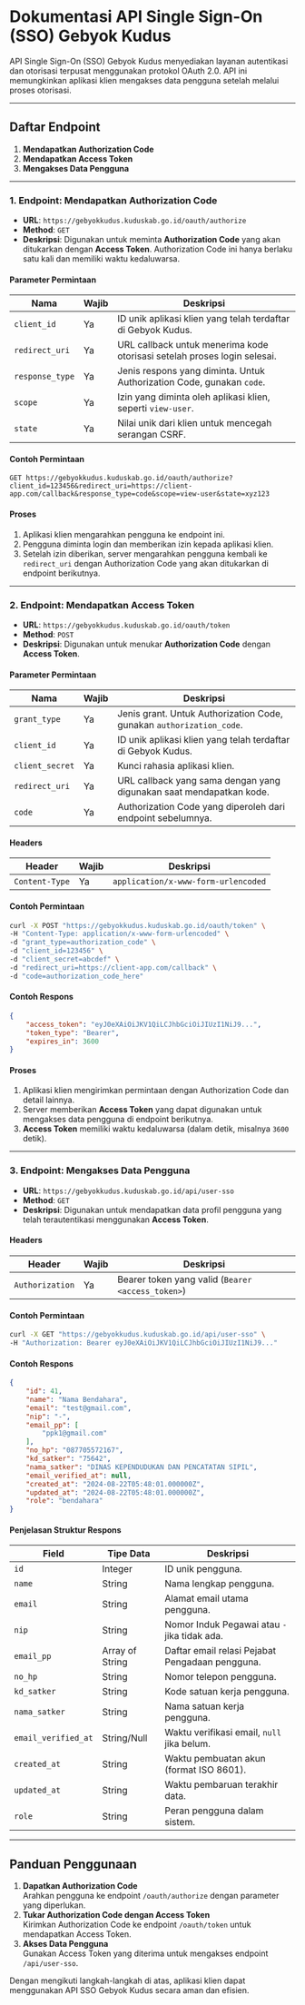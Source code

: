 # **Dokumentasi API Single Sign-On (SSO) Gebyok Kudus**

API Single Sign-On (SSO) Gebyok Kudus menyediakan layanan autentikasi dan otorisasi terpusat menggunakan protokol OAuth 2.0. API ini memungkinkan aplikasi klien mengakses data pengguna setelah melalui proses otorisasi. 

---

## **Daftar Endpoint**

1. **Mendapatkan Authorization Code**  
2. **Mendapatkan Access Token**  
3. **Mengakses Data Pengguna**

---

### **1. Endpoint: Mendapatkan Authorization Code**
- **URL**: `https://gebyokkudus.kuduskab.go.id/oauth/authorize`
- **Method**: `GET`  
- **Deskripsi**: Digunakan untuk meminta **Authorization Code** yang akan ditukarkan dengan **Access Token**. Authorization Code ini hanya berlaku satu kali dan memiliki waktu kedaluwarsa.

#### **Parameter Permintaan**
| Nama           | Wajib | Deskripsi                                                                 |
|-----------------|-------|---------------------------------------------------------------------------|
| `client_id`     | Ya    | ID unik aplikasi klien yang telah terdaftar di Gebyok Kudus.                   |
| `redirect_uri`  | Ya    | URL callback untuk menerima kode otorisasi setelah proses login selesai. |
| `response_type` | Ya    | Jenis respons yang diminta. Untuk Authorization Code, gunakan `code`.    |
| `scope`         | Ya    | Izin yang diminta oleh aplikasi klien, seperti `view-user`.              |
| `state`         | Ya    | Nilai unik dari klien untuk mencegah serangan CSRF.                                 |

#### **Contoh Permintaan**
```http
GET https://gebyokkudus.kuduskab.go.id/oauth/authorize?client_id=123456&redirect_uri=https://client-app.com/callback&response_type=code&scope=view-user&state=xyz123
```

#### **Proses**
1. Aplikasi klien mengarahkan pengguna ke endpoint ini.
2. Pengguna diminta login dan memberikan izin kepada aplikasi klien.
3. Setelah izin diberikan, server mengarahkan pengguna kembali ke `redirect_uri` dengan Authorization Code yang akan ditukarkan di endpoint berikutnya.

---

### **2. Endpoint: Mendapatkan Access Token**
- **URL**: `https://gebyokkudus.kuduskab.go.id/oauth/token`
- **Method**: `POST`  
- **Deskripsi**: Digunakan untuk menukar **Authorization Code** dengan **Access Token**.

#### **Parameter Permintaan**
| Nama           | Wajib | Deskripsi                                                                 |
|-----------------|-------|---------------------------------------------------------------------------|
| `grant_type`    | Ya    | Jenis grant. Untuk Authorization Code, gunakan `authorization_code`.     |
| `client_id`     | Ya    | ID unik aplikasi klien yang telah terdaftar di Gebyok Kudus.                   |
| `client_secret` | Ya    | Kunci rahasia aplikasi klien.                                            |
| `redirect_uri`  | Ya    | URL callback yang sama dengan yang digunakan saat mendapatkan kode.      |
| `code`          | Ya    | Authorization Code yang diperoleh dari endpoint sebelumnya.             |

#### **Headers**
| Header          | Wajib | Deskripsi                               |
|------------------|-------|-----------------------------------------|
| `Content-Type`   | Ya    | `application/x-www-form-urlencoded`    |

#### **Contoh Permintaan**
```bash
curl -X POST "https://gebyokkudus.kuduskab.go.id/oauth/token" \
-H "Content-Type: application/x-www-form-urlencoded" \
-d "grant_type=authorization_code" \
-d "client_id=123456" \
-d "client_secret=abcdef" \
-d "redirect_uri=https://client-app.com/callback" \
-d "code=authorization_code_here"
```

#### **Contoh Respons**
```json
{
    "access_token": "eyJ0eXAiOiJKV1QiLCJhbGciOiJIUzI1NiJ9...",
    "token_type": "Bearer",
    "expires_in": 3600
}
```

#### **Proses**
1. Aplikasi klien mengirimkan permintaan dengan Authorization Code dan detail lainnya.
2. Server memberikan **Access Token** yang dapat digunakan untuk mengakses data pengguna di endpoint berikutnya.
3. **Access Token** memiliki waktu kedaluwarsa (dalam detik, misalnya `3600` detik).

---

### **3. Endpoint: Mengakses Data Pengguna**
- **URL**: `https://gebyokkudus.kuduskab.go.id/api/user-sso`
- **Method**: `GET`  
- **Deskripsi**: Digunakan untuk mendapatkan data profil pengguna yang telah terautentikasi menggunakan **Access Token**.

#### **Headers**
| Header           | Wajib | Deskripsi                                      |
|-------------------|-------|-----------------------------------------------|
| `Authorization`   | Ya    | Bearer token yang valid (`Bearer <access_token>`) |

#### **Contoh Permintaan**
```bash
curl -X GET "https://gebyokkudus.kuduskab.go.id/api/user-sso" \
-H "Authorization: Bearer eyJ0eXAiOiJKV1QiLCJhbGciOiJIUzI1NiJ9..."
```

#### **Contoh Respons**
```json
{
    "id": 41,
    "name": "Nama Bendahara",
    "email": "test@gmail.com",
    "nip": "-",
    "email_pp": [
        "ppk1@gmail.com"
    ],
    "no_hp": "087705572167",
    "kd_satker": "75642",
    "nama_satker": "DINAS KEPENDUDUKAN DAN PENCATATAN SIPIL",
    "email_verified_at": null,
    "created_at": "2024-08-22T05:48:01.000000Z",
    "updated_at": "2024-08-22T05:48:01.000000Z",
    "role": "bendahara"
}
```

#### **Penjelasan Struktur Respons**
| Field              | Tipe Data      | Deskripsi                                      |
|--------------------|----------------|-----------------------------------------------|
| `id`               | Integer        | ID unik pengguna.                             |
| `name`             | String         | Nama lengkap pengguna.                        |
| `email`            | String         | Alamat email utama pengguna.                  |
| `nip`              | String         | Nomor Induk Pegawai atau `-` jika tidak ada.  |
| `email_pp`         | Array of String| Daftar email relasi Pejabat Pengadaan pengguna.               |
| `no_hp`            | String         | Nomor telepon pengguna.                       |
| `kd_satker`        | String         | Kode satuan kerja pengguna.                   |
| `nama_satker`      | String         | Nama satuan kerja pengguna.                   |
| `email_verified_at`| String/Null    | Waktu verifikasi email, `null` jika belum.    |
| `created_at`       | String         | Waktu pembuatan akun (format ISO 8601).       |
| `updated_at`       | String         | Waktu pembaruan terakhir data.                |
| `role`             | String         | Peran pengguna dalam sistem.                  |

---

## **Panduan Penggunaan**
1. **Dapatkan Authorization Code**  
   Arahkan pengguna ke endpoint `/oauth/authorize` dengan parameter yang diperlukan.  
2. **Tukar Authorization Code dengan Access Token**  
   Kirimkan Authorization Code ke endpoint `/oauth/token` untuk mendapatkan Access Token.  
3. **Akses Data Pengguna**  
   Gunakan Access Token yang diterima untuk mengakses endpoint `/api/user-sso`.  

Dengan mengikuti langkah-langkah di atas, aplikasi klien dapat menggunakan API SSO Gebyok Kudus secara aman dan efisien.

